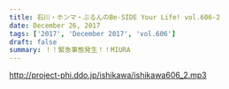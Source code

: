 ```yaml
---
title: 石川・ホンマ・ぶるんのBe-SIDE Your Life! vol.606-2
date: December 26, 2017
tags: ['2017', 'December 2017', 'vol.606']
draft: false
summary: ！！緊急事態発生！！MIURA
---
```


http://project-phi.ddo.jp/ishikawa/ishikawa606_2.mp3
